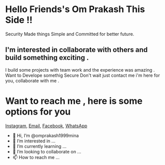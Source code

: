 # Hello Friends's Om Prakash This Side !!
Security Made things Simple and Committed for better future.  
## I'm interested in collaborate with others and build something exciting .
I build some projects with team work and the experience was amazing . Want to  Develope somethig Secure Don't wait just contact me i'm here for you, collaborate with me . 
# Want to reach me , here is some options for you 
[Instagram](https://www.instagram.com/royal_iitian_06/), [Email](mailto:op1999mina@gmail.com), [Facebook](https://www.facebook.com/profile.php?id=100015261882314), [WhatsApp](https://wa.me/8955616391 )



- 👋 Hi, I’m @omprakash1999mina
- 👀 I’m interested in ...
- 🌱 I’m currently learning ...
- 💞️ I’m looking to collaborate on ...
- 📫 How to reach me ...

<!---
omprakash1999mina/omprakash1999mina is a ✨ special ✨ repository because its `README.md` (this file) appears on your GitHub profile.
You can click the Preview link to take a look at your changes.
--->
